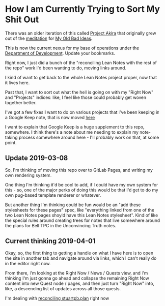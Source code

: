 # How I am Currently Trying to Sort My Shit Out

There was an older iteration of this called [Project Akira][] that originally grew out of the [meditation][Meditations] for [My Old Bad Ideas][].

This is now the current nexus for my base of operations under the [Department of Development][DoD]. Update your bookmarks.

[DoD]: eb1e81f8-5939-4f85-9930-418044018a75.md
[My Old Bad Ideas]: f3f3d6ba-6342-415a-9f3b-ab4f1d75a692.md
[Project Akira]: dadfc5e5-cfb6-4f7d-88c0-bcd64b91feac.md
[Meditations]: 8f2359ae-186f-4878-b5e5-33f3c177e6fc.md

Right now, I just did a bunch of the "reconciling Lean Notes with the rest of the repo" work I'd been wanting to do, moving links around.

I kind of want to get back to the whole Lean Notes project proper, now that it lives here.

Past that, I want to sort out what the hell is going on with my "Right Now" and "Projects" indices: like, I feel like those could probably get woven together better.

I've got a few fixes I want to do on various projects that I've been keeping in a Google Keep note, that is now moved [here][deprechaun]

[deprechaun]: 2e874825-eb8d-4b42-9c31-dfcf4f30a799.md

I want to explain that Google Keep is a huge supplement to this repo, somewhere. I think there's a note about me needing to explain my note-taking process somewhere around here - I'll probably work on that, at some point.

## Update 2019-03-08

So, I'm thinking of moving this repo over to GitLab Pages, and writing my own rendering system.

One thing I'm thinking it'd be cool to add, if I could have my own system for this - so, one of the major perks of doing this would be that I'd get to do my own pug-based template renderer or whatever.

But another thing I'm thinking could be fun would be an "add these stylesheets for these pages" spec, like "everything linked from one of the two Lean Notes pages shoyld have this Lean Notes stylesheet". Kind of like the special rules around creating trees for notes that live somewhere around the plans for Bell TPC in the Unconvincing Truth notes.

## Current thinking 2019-04-01

Okay, so, the first thing to getting a handle on what I have here is to open the site in another tab and navigate around via links, which I can't really do in the editor right now.

From there, I'm looking at the Right Now / News / Quests view, and I'm thinking I'm just gonna go ahead and collapse the remaining Right Now content into new Quest node / pages, and then just turn "Right Now" into, like, a descending list of updates across all those quests.

I'm dealing with [reconciling stuartpb.plan][planfile postmortem] right now

[planfile postmortem]: f359a1e5-3e4f-4d30-8be3-0d0635c77ea4.md
